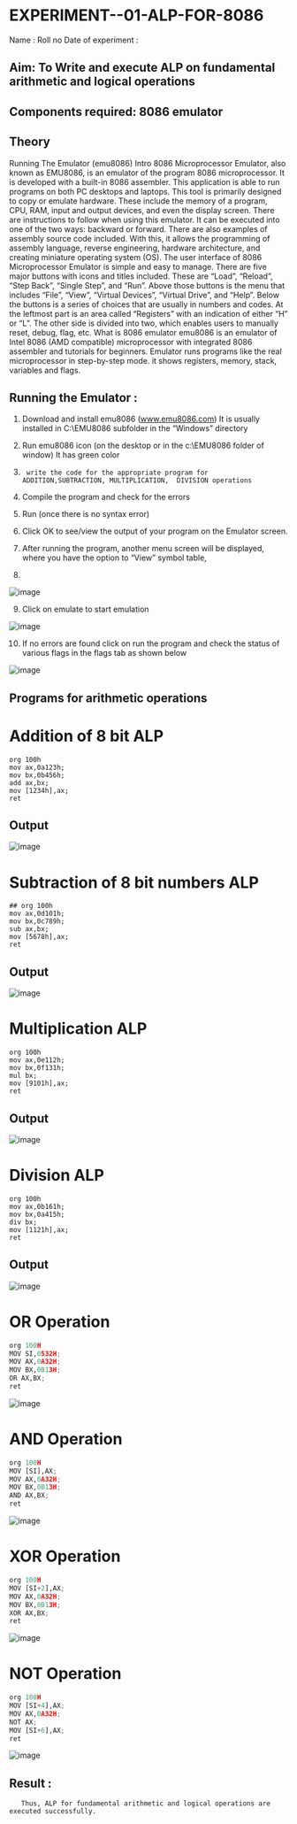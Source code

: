 # EXPERIMENT--01-ALP-FOR-8086
Name :
Roll no 
Date of experiment :





## Aim: To Write and execute ALP on fundamental arithmetic and logical operations
## Components required: 8086  emulator 
## Theory 
Running The Emulator (emu8086) Intro 8086 Microprocessor Emulator, also known as EMU8086, is an emulator of the program 8086 microprocessor. It is developed with a built-in 8086 assembler. This application is able to run programs on both PC desktops and laptops. This tool is primarily designed to copy or emulate hardware. These include the memory of a program, CPU, RAM, input and output devices, and even the display screen. There are instructions to follow when using this emulator. It can be executed into one of the two ways: backward or forward. There are also examples of assembly source code included. With this, it allows the programming of assembly language, reverse engineering, hardware architecture, and creating miniature operating system (OS). The user interface of 8086 Microprocessor Emulator is simple and easy to manage. There are five major buttons with icons and titles included. These are “Load”, “Reload”, “Step Back”, “Single Step”, and “Run”. Above those buttons is the menu that includes “File”, “View”, “Virtual Devices”, “Virtual Drive”, and “Help”. Below the buttons is a series of choices that are usually in numbers and codes. At the leftmost part is an area called “Registers” with an indication of either “H” or “L”. The other side is divided into two, which enables users to manually reset, debug, flag, etc. What is 8086 emulator emu8086 is an emulator of Intel 8086 (AMD compatible) microprocessor with integrated 8086 assembler and tutorials for beginners. Emulator runs programs like the real microprocessor in step-by-step mode. it shows registers, memory, stack, variables and flags.


 ## Running the Emulator :
1.	Download and install emu8086 (www.emu8086.com) It is usually installed in C:\EMU8086 subfolder in the “Windows” directory
2.	  Run  emu8086 icon (on the desktop or in the c:\EMU8086 folder of window) It has green color 
 
 
3.		write the code for the appropriate program for ADDITION,SUBTRACTION, MULTIPLICATION,  DIVISION operations 

4.	 Compile the program and check for the errors 
5.	Run (once there is no syntax error) 

6.	Click OK to see/view the output of your program on the Emulator screen. 


7.	After running the program, another menu screen will be displayed, where you have the option to “View” symbol table,
8.	 


![image](https://user-images.githubusercontent.com/36288975/189273263-d65baae9-4b8f-4723-afb3-c0ffa4052b04.png)











9.	Click on emulate to start emulation 








![image](https://user-images.githubusercontent.com/36288975/189273273-9bb36ec1-e2e8-4892-8d35-37707332bfdc.png)








10.	If no errors are found click on run the program and check the status of various flags in the flags tab as shown below 






![image](https://user-images.githubusercontent.com/36288975/189273277-113a2a33-4a40-4ff8-95a5-ecd3a1f504fe.png)







## Programs for arithmetic  operations

# Addition  of 8 bit ALP
~~~
org 100h
mov ax,0a123h;
mov bx,0b456h;
add ax,bx;
mov [1234h],ax;
ret
~~~


## Output 
![image](https://github.com/user-attachments/assets/98a6b903-4926-4f61-8491-7183369f9371)

 
# Subtraction   of 8 bit numbers  ALP
~~~
## org 100h
mov ax,0d101h;
mov bx,0c789h;
sub ax,bx;
mov [5678h],ax;
ret
~~~
 
## Output  
![image](https://github.com/user-attachments/assets/79c85602-64c3-464e-a2ed-f790e4b14a8d)

# Multiplication ALP
~~~
org 100h
mov ax,0e112h;
mov bx,0f131h;
mul bx;
mov [9101h],ax;
ret
~~~
 ## Output
 ![image](https://github.com/user-attachments/assets/e70b872a-7834-4b5f-a8fb-09144cbce8aa)



# Division ALP
~~~
org 100h
mov ax,0b161h;
mov bx,0a415h;
div bx;
mov [1121h],ax;
ret
~~~
## Output
![image](https://github.com/user-attachments/assets/7a44a3c3-12f8-4135-a341-264f224f3784)

# OR Operation
```py
org 100H  
MOV SI,0532H;
MOV AX,0A32H;
MOV BX,0B13H;
OR AX,BX;
ret
```
![image](https://github.com/user-attachments/assets/7c2f8664-230f-4f50-a438-7d646fbfccb7)


# AND Operation
```py
org 100H  
MOV [SI],AX;
MOV AX,0A32H;
MOV BX,0B13H;
AND AX,BX; 
ret
```
![image](https://github.com/user-attachments/assets/41323056-f9d3-43cd-94c5-b3685a2d92a1)


# XOR Operation
```py
org 100H  
MOV [SI+2],AX;
MOV AX,0A32H;
MOV BX,0B13H; 
XOR AX,BX;  
ret 
```
![image](https://github.com/user-attachments/assets/34919609-a019-4cd3-9dc2-dd2a6cef5ae0)


# NOT Operation
```py
org 100H  
MOV [SI+4],AX;
MOV AX,0A32H;
NOT AX; 
MOV [SI+6],AX;
ret 
```
![image](https://github.com/user-attachments/assets/bcc8175d-c400-4748-996e-4b991cfa8739)



## Result :
       Thus, ALP for fundamental arithmetic and logical operations are executed successfully.
 








